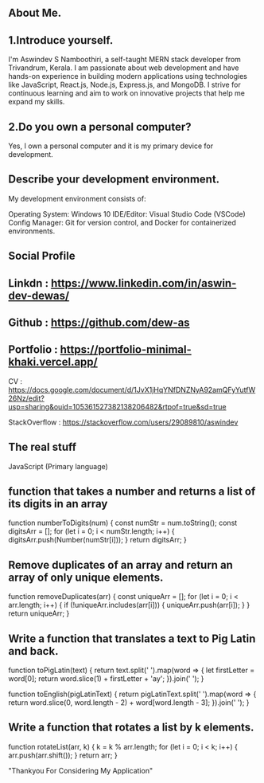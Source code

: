 
About Me.
---------

1.Introduce yourself.
--------------------
I'm Aswindev S Namboothiri, a self-taught MERN stack developer from Trivandrum, Kerala. I am passionate about web development and have hands-on experience in building modern applications using technologies like JavaScript, React.js, Node.js, Express.js, and MongoDB. I strive for continuous learning and aim to work on innovative projects that help me expand my skills.

2.Do you own a personal computer?
----------------------------------
Yes, I own a personal computer and it is my primary device for development.

Describe your development environment.
---------------------------------------
My development environment consists of:

Operating System: Windows 10
IDE/Editor: Visual Studio Code (VSCode)
Config Manager: Git for version control, and Docker for containerized environments.

Social Profile
--------------

Linkdn : https://www.linkedin.com/in/aswin-dev-dewas/
------

Github : https://github.com/dew-as
------

Portfolio : https://portfolio-minimal-khaki.vercel.app/
---------

CV : https://docs.google.com/document/d/1JvX1jHqYNfDNZNyA92amQFyYutfW26Nz/edit?usp=sharing&ouid=105361527382138206482&rtpof=true&sd=true

StackOverflow : https://stackoverflow.com/users/29089810/aswindev

The real stuff
--------------

JavaScript (Primary language)

function that takes a number and returns a list of its digits in an array
--------------------------------------------------------

function numberToDigits(num) {
    const numStr = num.toString();
    const digitsArr = [];
    for (let i = 0; i < numStr.length; i++) {
        digitsArr.push(Number(numStr[i]));
    }
    return digitsArr;
}

Remove duplicates of an array and return an array of only unique elements.
----------------------------------------------------------

function removeDuplicates(arr) {
    const uniqueArr = [];
    for (let i = 0; i < arr.length; i++) {
        if (!uniqueArr.includes(arr[i])) {
            uniqueArr.push(arr[i]);
        }
    }
    return uniqueArr;
}

Write a function that translates a text to Pig Latin and back.
----------------------------------------------------------

function toPigLatin(text) {
    return text.split(' ').map(word => {
        let firstLetter = word[0];
        return word.slice(1) + firstLetter + 'ay';
    }).join(' ');
}

function toEnglish(pigLatinText) {
    return pigLatinText.split(' ').map(word => {
        return word.slice(0, word.length - 2) + word[word.length - 3];
    }).join(' ');
}

Write a function that rotates a list by k elements.
---------------------------------------------------

function rotateList(arr, k) {
    k = k % arr.length; 
    for (let i = 0; i < k; i++) {
        arr.push(arr.shift());
    }
    return arr;
}

"Thankyou For Considering My Application"
